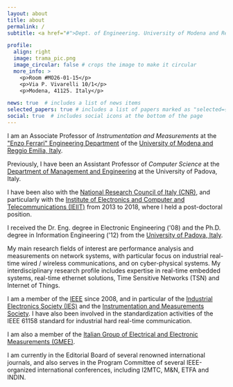 ```yaml
---
layout: about
title: about
permalink: /
subtitle: <a href="#">Dept. of Engineering. University of Modena and Reggio Emilia</a>. Modena, Italy.

profile:
  align: right
  image: trama_pic.png
  image_circular: false # crops the image to make it circular
  more_info: >
    <p>Room #MO26-01-15</p>
    <p>Via P. Vivarelli 10/1</p>
    <p>Modena, 41125. Italy</p>

news: true  # includes a list of news items
selected_papers: true # includes a list of papers marked as "selected={true}"
social: true  # includes social icons at the bottom of the page
---
```


I am an Associate Professor of _Instrumentation and Measurements_ at the ["Enzo Ferrari" Engineering Department](https://www.ingmo.unimore.it/site/home.html) of the [University of Modena and Reggio Emilia, Italy](https://www.unimore.it/). 

Previously, I have been an Assistant Professor of _Computer Science_ at the [Department of Management and Engineering](http://www.gest.unipd.it/en?set_language=en) at the University of Padova, Italy.

I have been also with the [National Research Council of Italy (CNR)](https://www.cnr.it/), and particularly with the [Institute of Electronics and Computer and Telecommunications (IEIIT)](https://www.ieiit.cnr.it/) from 2013 to 2018, where I held a post-doctoral position.

I received the Dr. Eng. degree in Electronic Engineering ('08) and the Ph.D. degree in Information Engineering ('12) from the [University of Padova, Italy](http://www.unipd.it).

My main research fields of interest are performance analysis and measurements on network systems, with particular focus on industrial real-time wired / wireless communications, and on cyber-physical systems. My interdisciplinary research profile includes expertise in real-time embedded systems, real-time ethernet solutions, Time Sensitive Networks (TSN) and Internet of Things.

I am a member of the [IEEE](https://www.ieee.org/) since 2008, and in particular of the 
[Industrial Electronics Society (IES)](http://www.ieee-ies.org/) and the [Instrumentation and Measurements Society](https://ieee-ims.org/). I have also been involved in the standardization activities of the IEEE 61158 standard for industrial hard real-time communication.

I am also a member of the [Italian Group of Electrical and Electronic Measurements (GMEE)](https://www.gmee.org/).

<!-- IEEE Industrial Electronics Society (IES) Technical Committee on Factory Automation committee since 2013 and of Instrumentation and Measure-ment Society TC-37 since 2016.  -->

I am currently in the Editorial Board of several renowned international journals, and also serves in the Program Committee of several IEEE-organized international conferences, including I2MTC, M&N, ETFA and INDIN.

<!-- Write your biography here. Tell the world about yourself. Link to your favorite [subreddit](http://reddit.com){:target="\_blank"}. You can put a picture in, too. The code is already in, just name your picture `prof_pic.jpg` and put it in the `img/` folder.

Put your address / P.O. box / other info right below your picture. You can also disable any these elements by editing `profile` property of the YAML header of your `_pages/about.md`. Edit `_bibliography/papers.bib` and Jekyll will render your [publications page](/al-folio/publications/) automatically.

Link to your social media connections, too. This theme is set up to use [Font Awesome icons](http://fortawesome.github.io/Font-Awesome/){:target="\_blank"} and [Academicons](https://jpswalsh.github.io/academicons/){:target="\_blank"}, like the ones below. Add your Facebook, Twitter, LinkedIn, Google Scholar, or just disable all of them. -->
